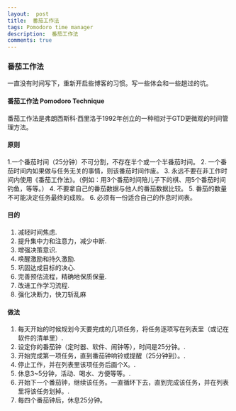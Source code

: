 ```yaml
---
layout:  post
title:  番茄工作法  
tags: Pomodoro time manager 
description:  番茄工作法 
comments: true
---
```


### 番茄工作法 

一直没有时间写下，重新开启些博客的习惯。写一些体会和一些趟过的坑。

#### 番茄工作法 Pomodoro Technique
番茄工作法是弗朗西斯科·西里洛于1992年创立的一种相对于GTD更微观的时间管理方法。

#### 原则

1.一个番茄时间（25分钟）不可分割，不存在半个或一个半番茄时间。
2. 一个番茄时间内如果做与任务无关的事情，则该番茄时间作废。
3. 永远不要在非工作时间内使用《番茄工作法》。（例如：用3个番茄时间陪儿子下的棋、用5个番茄时间钓鱼，等等。）
4. 不要拿自己的番茄数据与他人的番茄数据比较。
5. 番茄的数量不可能决定任务最终的成败。
6. 必须有一份适合自己的作息时间表。


####  目的

1. 减轻时间焦虑. 
2. 提升集中力和注意力，减少中断. 
3. 增强决策意识. 
4. 唤醒激励和持久激励. 
5. 巩固达成目标的决心. 
6. 完善预估流程，精确地保质保量. 
7. 改进工作学习流程. 
8. 强化决断力，快刀斩乱麻

#### 做法

1. 每天开始的时候规划今天要完成的几项任务，将任务逐项写在列表里（或记在软件的清单里）. 
2. 设定你的番茄钟（定时器、软件、闹钟等），时间是25分钟。. 
3. 开始完成第一项任务，直到番茄钟响铃或提醒（25分钟到）。. 
4. 停止工作，并在列表里该项任务后画个X。. 
5. 休息3~5分钟，活动、喝水、方便等等。. 
6. 开始下一个番茄钟，继续该任务。一直循环下去，直到完成该任务，并在列表里将该任务划掉。. 
7. 每四个番茄钟后，休息25分钟。